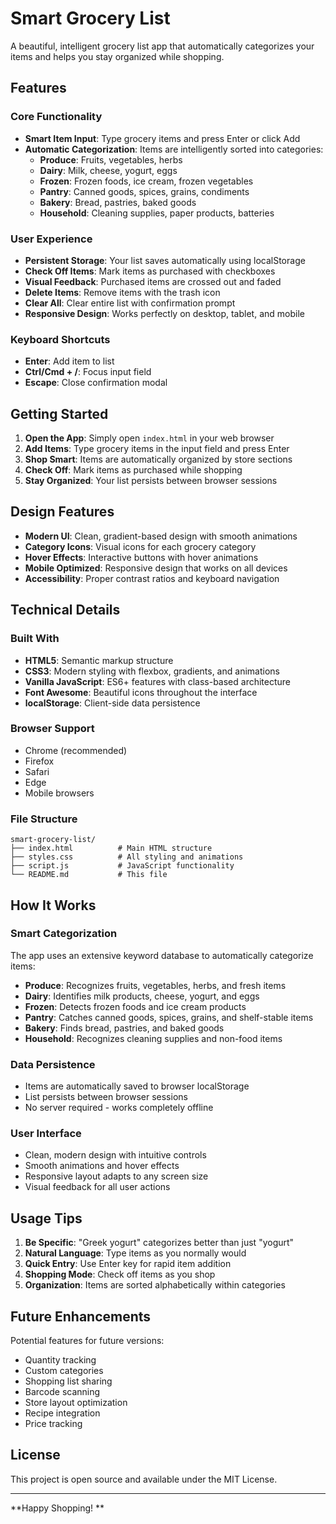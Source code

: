 #  Smart Grocery List

A beautiful, intelligent grocery list app that automatically categorizes your items and helps you stay organized while shopping.

##  Features

###  Core Functionality
- **Smart Item Input**: Type grocery items and press Enter or click Add
- **Automatic Categorization**: Items are intelligently sorted into categories:
  -  **Produce**: Fruits, vegetables, herbs
  -  **Dairy**: Milk, cheese, yogurt, eggs
  -  **Frozen**: Frozen foods, ice cream, frozen vegetables
  -  **Pantry**: Canned goods, spices, grains, condiments
  -  **Bakery**: Bread, pastries, baked goods
  -  **Household**: Cleaning supplies, paper products, batteries

###  User Experience
- **Persistent Storage**: Your list saves automatically using localStorage
- **Check Off Items**: Mark items as purchased with checkboxes
- **Visual Feedback**: Purchased items are crossed out and faded
- **Delete Items**: Remove items with the trash icon
- **Clear All**: Clear entire list with confirmation prompt
- **Responsive Design**: Works perfectly on desktop, tablet, and mobile

###  Keyboard Shortcuts
- **Enter**: Add item to list
- **Ctrl/Cmd + /**: Focus input field
- **Escape**: Close confirmation modal

##  Getting Started

1. **Open the App**: Simply open `index.html` in your web browser
2. **Add Items**: Type grocery items in the input field and press Enter
3. **Shop Smart**: Items are automatically organized by store sections
4. **Check Off**: Mark items as purchased while shopping
5. **Stay Organized**: Your list persists between browser sessions

##  Design Features

- **Modern UI**: Clean, gradient-based design with smooth animations
- **Category Icons**: Visual icons for each grocery category
- **Hover Effects**: Interactive buttons with hover animations
- **Mobile Optimized**: Responsive design that works on all devices
- **Accessibility**: Proper contrast ratios and keyboard navigation

##  Technical Details

### Built With
- **HTML5**: Semantic markup structure
- **CSS3**: Modern styling with flexbox, gradients, and animations
- **Vanilla JavaScript**: ES6+ features with class-based architecture
- **Font Awesome**: Beautiful icons throughout the interface
- **localStorage**: Client-side data persistence

### Browser Support
- Chrome (recommended)
- Firefox
- Safari
- Edge
- Mobile browsers

### File Structure
```
smart-grocery-list/
├── index.html          # Main HTML structure
├── styles.css          # All styling and animations
├── script.js           # JavaScript functionality
└── README.md           # This file
```
##  How It Works

### Smart Categorization
The app uses an extensive keyword database to automatically categorize items:
- **Produce**: Recognizes fruits, vegetables, herbs, and fresh items
- **Dairy**: Identifies milk products, cheese, yogurt, and eggs
- **Frozen**: Detects frozen foods and ice cream products
- **Pantry**: Catches canned goods, spices, grains, and shelf-stable items
- **Bakery**: Finds bread, pastries, and baked goods
- **Household**: Recognizes cleaning supplies and non-food items

### Data Persistence
- Items are automatically saved to browser localStorage
- List persists between browser sessions
- No server required - works completely offline

### User Interface
- Clean, modern design with intuitive controls
- Smooth animations and hover effects
- Responsive layout adapts to any screen size
- Visual feedback for all user actions

##  Usage Tips

1. **Be Specific**: "Greek yogurt" categorizes better than just "yogurt"
2. **Natural Language**: Type items as you normally would
3. **Quick Entry**: Use Enter key for rapid item addition
4. **Shopping Mode**: Check off items as you shop
5. **Organization**: Items are sorted alphabetically within categories

##  Future Enhancements

Potential features for future versions:
- Quantity tracking
- Custom categories
- Shopping list sharing
- Barcode scanning
- Store layout optimization
- Recipe integration
- Price tracking

##  License

This project is open source and available under the MIT License.

---

**Happy Shopping! **
